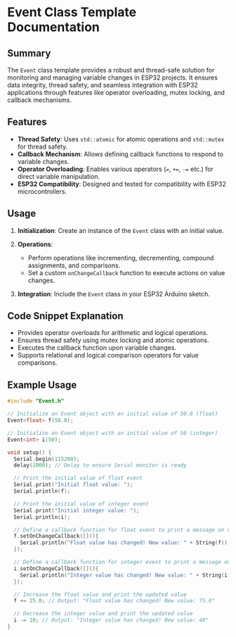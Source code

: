 # Event Class Template Documentation

## Summary
The `Event` class template provides a robust and thread-safe solution for monitoring and managing variable changes in ESP32 projects. It ensures data integrity, thread safety, and seamless integration with ESP32 applications through features like operator overloading, mutex locking, and callback mechanisms.

## Features
- **Thread Safety**: Uses `std::atomic` for atomic operations and `std::mutex` for thread safety.
- **Callback Mechanism**: Allows defining callback functions to respond to variable changes.
- **Operator Overloading**: Enables various operators (`=`, `+=`, `-=` etc.) for direct variable manipulation.
- **ESP32 Compatibility**: Designed and tested for compatibility with ESP32 microcontrollers.

## Usage
1. **Initialization**: Create an instance of the `Event` class with an initial value.
   
2. **Operations**:
   - Perform operations like incrementing, decrementing, compound assignments, and comparisons.
   - Set a custom `onChangeCallback` function to execute actions on value changes.

3. **Integration**: Include the `Event` class in your ESP32 Arduino sketch.

## Code Snippet Explanation
- Provides operator overloads for arithmetic and logical operations.
- Ensures thread safety using mutex locking and atomic operations.
- Executes the callback function upon variable changes.
- Supports relational and logical comparison operators for value comparisons.

## Example Usage
```cpp
#include "Event.h"

// Initialize an Event object with an initial value of 50.0 (float)
Event<float> f(50.0);

// Initialize an Event object with an initial value of 50 (integer)
Event<int> i(50);

void setup() {
  Serial.begin(115200);
  delay(1000); // Delay to ensure Serial monitor is ready

  // Print the initial value of float event
  Serial.print("Initial float value: ");
  Serial.println(f);

  // Print the initial value of integer event
  Serial.print("Initial integer value: ");
  Serial.println(i);

  // Define a callback function for float event to print a message on value change
  f.setOnChangeCallback([](){
    Serial.println("Float value has changed! New value: " + String(f));
  });

  // Define a callback function for integer event to print a message on value change
  i.setOnChangeCallback([](){
    Serial.println("Integer value has changed! New value: " + String(i));
  });

  // Increase the float value and print the updated value
  f += 25.0; // Output: "Float value has changed! New value: 75.0"

  // Decrease the integer value and print the updated value
  i -= 10; // Output: "Integer value has changed! New value: 40"
}
